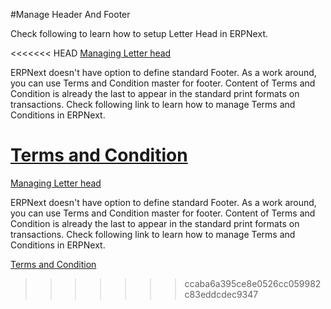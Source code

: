 #Manage Header And Footer

Check following to learn how to setup Letter Head in ERPNext.

<<<<<<< HEAD
[Managing Letter head](/docs/user/manual/en/setting-up/setup-wizard/step-5-letterhead-and-logo.html)

ERPNext doesn't have option to define standard Footer. As a work around, you can use Terms and Condition master for footer. Content of Terms and Condition is already the last to appear in the standard print formats on transactions. Check following link to learn how to manage Terms and Conditions in ERPNext.

[Terms and Condition](/docs/user/manual/en/setting-up/print/terms-and-conditions.html)
=======
[Managing Letter head]({{docs_base_url}}/user/manual/en/setting-up/setup-wizard/step-5-letterhead-and-logo.html)

ERPNext doesn't have option to define standard Footer. As a work around, you can use Terms and Condition master for footer. Content of Terms and Condition is already the last to appear in the standard print formats on transactions. Check following link to learn how to manage Terms and Conditions in ERPNext.

[Terms and Condition]({{docs_base_url}}/user/manual/en/setting-up/print/terms-and-conditions.html)
>>>>>>> ccaba6a395ce8e0526cc059982c83eddcdec9347
